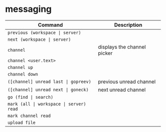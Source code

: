 # messaging


| Command                                  | Description                 |
| ---------------------------------------- | --------------------------- |
| `previous (workspace \| server)`         |                             |
| `next (workspace \| server)`             |                             |
| `channel`                                | displays the channel picker |
| `channel <user.text>`                    |                             |
| `channel up`                             |                             |
| `channel down`                           |                             |
| `([channel] unread last \| gopreev)`     | previous unread channel    |
| `([channel] unread next \| goneck)`      | next unread channel        |
| `go (find \| search)`                    |                             |
| `mark (all \| workspace \| server) read` |                             |
| `mark channel read`                      |                             |
| `upload file`                            |                             |

